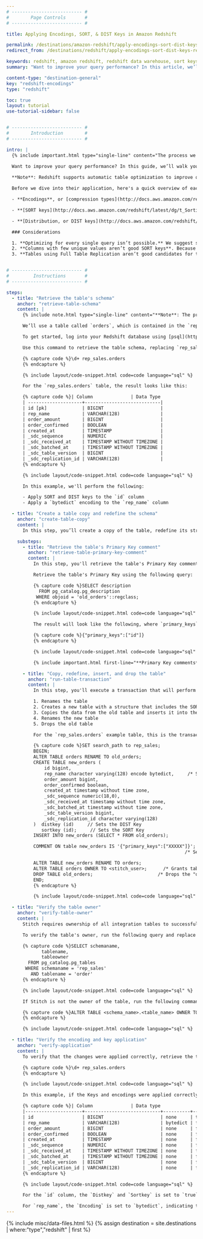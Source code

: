 ```yaml
---
# -------------------------- #
#        Page Controls       #
# -------------------------- #

title: Applying Encodings, SORT, & DIST Keys in Amazon Redshift

permalink: /destinations/amazon-redshift/apply-encodings-sort-dist-keys-redshift
redirect_from: /destinations/redshift/apply-encodings-sort-dist-keys-redshift

keywords: redshift, amazon redshift, redshift data warehouse, sort keys, dist keys, encodings, SORT, DIST, indexes
summary: "Want to improve your query performance? In this article, we’ll walk you through how to use encoding, Sort, and Distribution Keys to streamline query processing in your Amazon Redshift data warehouse."

content-type: "destination-general"
key: "redshift-encodings"
type: "redshift"

toc: true
layout: tutorial
use-tutorial-sidebar: false


# -------------------------- #
#        Introduction        #
# -------------------------- #

intro: |
  {% include important.html type="single-line" content="The process we outline in this tutorial - which includes dropping tables - can lead to data corruption and other issues if done incorrectly. **Proceed with caution or reach out to Stitch support if you have questions.**" %}

  Want to improve your query performance? In this guide, we’ll walk you through how to use encoding, SORT, and DIST (distribution) keys to streamline query processing.
  
  **Note**: Redshift supports automatic table optimization to improve querying performance by using `ALTER` statements and then defining automation for either DIST or SORT keys. This feature is not supported for encodings. For more information on how to set this up in Redshift, refer to the [AWS documentation](https://docs.aws.amazon.com/redshift/latest/dg/t_Creating_tables.html){:target="new"}. If you prefer to apply SORT and DIST keys manually, continue using this guide.

  Before we dive into their application, here's a quick overview of each of these performance enhancing tools:

  - **Encodings**, or [compression types](http://docs.aws.amazon.com/redshift/latest/dg/t_Compressing_data_on_disk.html), are used to reduce the amount of required storage space and the size of data that’s read from storage. This in turn can lead to a reduction in processing time for queries.

  - **[SORT keys](http://docs.aws.amazon.com/redshift/latest/dg/t_Sorting_data.html)** determine the order in which rows in a table are stored. When properly applied, SORT Keys allow large chunks of data to be skipped during query processing. Less data to scan means a shorter processing time, thus improving the query’s performance.

  - **[Distribution, or DIST keys](http://docs.aws.amazon.com/redshift/latest/dg/t_Distributing_data.html)** determine where data is stored in Redshift. When data is replicated into your data warehouse, it’s stored across the compute nodes that make up the cluster. If data is heavily skewed - meaning a large amount is placed on a single node - query performance will suffer. Even distribution prevents these bottlenecks by ensuring that nodes equally share the processing load.

  ### Considerations

  1. **Optimizing for every single query isn’t possible.** We suggest selecting the most important queries and selecting SORT/DIST keys that will improve the performance of those queries.
  2. **Columns with few unique values aren’t good SORT keys**. Because SORT Keys store records together based on similar values, selecting a column with few unique values as the SORT key will heavily skew the data. This will lead to an increase in query processing time.
  3. **Tables using Full Table Replication aren’t good candidates for this process** Due to the nature of [Full Table Replication]({{ link.replication.full-table | prepend: site.baseurl }}), encodings, SORT, and DIST keys in these tables may be overwritten during the replication attempts that follow application.


# -------------------------- #
#         Instructions       #
# -------------------------- #

steps:
  - title: "Retrieve the table's schema"
    anchor: "retrieve-table-schema"
    content: |
      {% include note.html type="single-line" content="**Note**: The process outlined here can be used across the board to apply encodings **and** Keys." %}

      We’ll use a table called `orders`, which is contained in the `rep_sales` schema.

      To get started, log into your Redshift database using [psql](https://docs.aws.amazon.com/redshift/latest/mgmt/connecting-from-psql.html){:target="new"}.

      Use this command to retrieve the table schema, replacing `rep_sales` and `orders` with the names of your schema and table, respectively:

      {% capture code %}\d+ rep_sales.orders
      {% endcapture %}

      {% include layout/code-snippet.html code=code language="sql" %}

      For the `rep_sales.orders` table, the result looks like this:

      {% capture code %}| Column              | Data Type                  |
      | --------------------+----------------------------|
      | id [pk]             | BIGINT                     |
      | rep_name            | VARCHAR(128)               |
      | order_amount        | BIGINT                     |
      | order_confirmed     | BOOLEAN                    |
      | created_at          | TIMESTAMP                  |
      | _sdc_sequence       | NUMERIC                    |
      | _sdc_received_at    | TIMESTAMP WITHOUT TIMEZONE |
      | _sdc_batched_at     | TIMESTAMP WITHOUT TIMEZONE |
      | _sdc_table_version  | BIGINT                     |
      | _sdc_replication_id | VARCHAR(128)               |
      {% endcapture %}

      {% include layout/code-snippet.html code=code language="sql" %}

      In this example, we'll perform the following:

      - Apply SORT and DIST keys to the `id` column
      - Apply a `bytedict` encoding to the `rep_name` column

  - title: "Create a table copy and redefine the schema"
    anchor: "create-table-copy"
    content: |
      In this step, you’ll create a copy of the table, redefine its structure to include the DIST and SORT Keys, insert/rename the table, and then drop the "old" table.

    substeps:
      - title: "Retrieve the table's Primary Key comment"
        anchor: "retrieve-table-primary-key-comment"
        content: |
          In this step, you'll retrieve the table's Primary Key comment. This will be used in the next step to indicate which column(s) are the table's Primary Keys.

          Retrieve the table's Primary Key using the following query:

          {% capture code %}SELECT description
            FROM pg_catalog.pg_description
           WHERE objoid = 'old_orders'::regclass;
          {% endcapture %}

          {% include layout/code-snippet.html code=code language="sql" %}

          The result will look like the following, where `primary_keys` is an array of strings referencing the columns used as the table's Primary Key:

          {% capture code %}{"primary_keys":["id"]}
          {% endcapture %}

          {% include layout/code-snippet.html code=code language="sql" %}

          {% include important.html first-line="**Primary Key comments**" content="Redshift doesn’t enforce the use of Primary Keys, but Stitch requires them to replicate data. In the following example, you'll see `COMMENT` being used to note the table's Primary Key. **Make sure you include the Primary Key comment in the next step, as missing or incorrectly defined Primary Key comments will cause issues with data replication.**" %}

      - title: "Copy, redefine, insert, and drop the table"
        anchor: "run-table-transaction"
        content: |
          In this step, you'll execute a transaction that will perform the following:

          1. Renames the table
          2. Creates a new table with a structure that includes the SORT and DIST keys
          3. Copies the data from the old table and inserts it into the new, redefined table
          4. Renames the new table
          5. Drops the old table

          For the `rep_sales.orders` example table, this is the transaction that will perform the actions listed above:

          {% capture code %}SET search_path to rep_sales;
          BEGIN;
          ALTER TABLE orders RENAME TO old_orders;
          CREATE TABLE new_orders (
              id bigint,
              rep_name character varying(128) encode bytedict,     /* Sets the encoding */
              order_amount bigint,
              order_confirmed boolean,
              created_at timestamp without time zone,
              _sdc_sequence numeric(18,0),
              _sdc_received_at timestamp without time zone,
              _sdc_batched_at timestamp without time zone,
              _sdc_table_version bigint,
              _sdc_replication_id character varying(128)
          )  distkey (id)     // Sets the DIST Key
             sortkey (id);     // Sets the SORT Key
          INSERT INTO new_orders (SELECT * FROM old_orders);

          COMMENT ON table new_orders IS '{"primary_keys":["XXXXX"]}';
                                                                  /* Sets Primary Key comment */

          ALTER TABLE new_orders RENAME TO orders;
          ALTER TABLE orders OWNER TO <stitch_user>;      /* Grants table ownership to Stitch */
          DROP TABLE old_orders;                        /* Drops the "old" table */
          END;
          {% endcapture %}

          {% include layout/code-snippet.html code=code language="sql" %}

  - title: "Verify the table owner"
    anchor: "verify-table-owner"
    content: |
      Stitch requires ownership of all integration tables to successfully load data. If Stitch isn't the table owner, issues with data replication will occur.

      To verify the table's owner, run the following query and replace `rep_sales` and `orders` with the names of the schema and table, respectively:

      {% capture code %}SELECT schemaname,
             tablename,
             tableowner
        FROM pg_catalog.pg_tables
       WHERE schemaname = 'rep_sales'
         AND tablename = 'order'
      {% endcapture %}

      {% include layout/code-snippet.html code=code language="sql" %}

      If Stitch is not the owner of the table, run the following command:

      {% capture code %}ALTER TABLE <schema_name>.<table_name> OWNER TO <stitch_user>;
      {% endcapture %}

      {% include layout/code-snippet.html code=code language="sql" %}

  - title: "Verify the encoding and key application"
    anchor: "verify-application"
    content: |
      To verify that the changes were applied correctly, retrieve the table’s schema again using this command, replacing `rep_sales` and `orders` with the names of your schema and table, respectively:

      {% capture code %}\d+ rep_sales.orders
      {% endcapture %}

      {% include layout/code-snippet.html code=code language="sql" %}

      In this example, if the Keys and encodings were applied correctly, the response would look something like this:

      {% capture code %}| Column              | Data type                  | Encoding | Distkey | Sortkey |
      |---------------------+----------------------------+----------+---------+---------|
      | id                  | BIGINT                     | none     | true    | true    |  
      | rep_name            | VARCHAR(128)               | bytedict | false   | false   |  
      | order_amount        | BIGINT                     | none     | false   | false   |
      | order_confirmed     | BOOLEAN                    | none     | false   | false   |
      | created_at          | TIMESTAMP                  | none     | false   | false   |
      | _sdc_sequence       | NUMERIC                    | none     | false   | false   |
      | _sdc_received_at    | TIMESTAMP WITHOUT TIMEZONE | none     | false   | false   |
      | _sdc_batched_at     | TIMESTAMP WITHOUT TIMEZONE | none     | false   | false   |
      | _sdc_table_version  | BIGINT                     | none     | false   | false   |
      | _sdc_replication_id | VARCHAR(128)               | none     | false   | false   |
      {% endcapture %}

      {% include layout/code-snippet.html code=code language="sql" %}

      For the `id` column, the `Distkey` and `Sortkey` is set to `true`, meaning that the keys were properly applied.

      For `rep_name`, the `Encoding` is set to `bytedict`, indicating that the encoding was also properly applied.
---
```

{% include misc/data-files.html %}
{% assign destination = site.destinations | where:"type","redshift" | first %}
